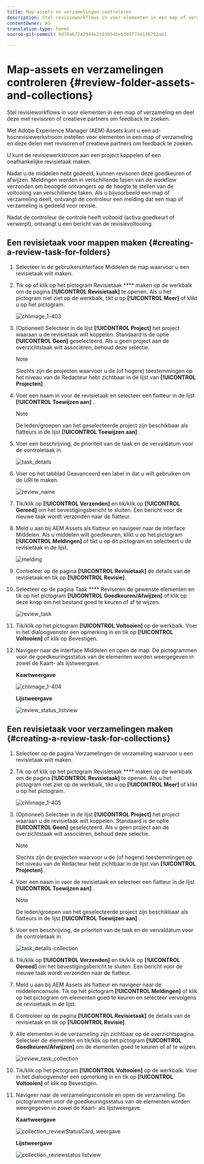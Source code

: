```yaml
---
title: Map-assets en verzamelingen controleren
description: Stel revisieworkflows in voor elementen in een map of verzameling en deel deze met revisoren of creatieve partners om feedback te zoeken.
contentOwner: AG
translation-type: tm+mt
source-git-commit: 0d70a672a2944e2c03b54beb3b5f734136792ab1

---
```



# Map-assets en verzamelingen controleren {#review-folder-assets-and-collections}

Stel revisieworkflows in voor elementen in een map of verzameling en deel deze met revisoren of creatieve partners om feedback te zoeken.

Met Adobe Experience Manager (AEM) Assets kunt u een ad-hocrevisiewerkstroom instellen voor elementen in een map of verzameling en deze delen met revisoren of creatieve partners om feedback te zoeken.

U kunt de revisiewerkstroom aan een project koppelen of een onafhankelijke revisietaak maken.

Nadat u de middelen hebt gedeeld, kunnen revisoren deze goedkeuren of afwijzen. Meldingen worden in verschillende fasen van de workflow verzonden om beoogde ontvangers op de hoogte te stellen van de voltooiing van verschillende taken. Als u bijvoorbeeld een map of verzameling deelt, ontvangt de controleur een melding dat een map of verzameling is gedeeld voor revisie.

Nadat de controleur de controle heeft voltooid (activa goedkeurt of verwerpt), ontvangt u een bericht van de revisievoltooiing.

## Een revisietaak voor mappen maken {#creating-a-review-task-for-folders}

1. Selecteer in de gebruikersinterface Middelen de map waarvoor u een revisietaak wilt maken.
1. Tik op of klik op het pictogram Revisietaak **** maken op de werkbalk om de pagina **[!UICONTROL Revisietaak]** te openen. Als u het pictogram niet ziet op de werkbalk, tikt u op **[!UICONTROL Meer]** of klikt u op het pictogram.

   ![chlimage_1-403](assets/chlimage_1-403.png)

1. (Optioneel) Selecteer in de lijst **[!UICONTROL Project]** het project waaraan u de revisietaak wilt koppelen. Standaard is de optie **[!UICONTROL Geen]** geselecteerd. Als u geen project aan de overzichtstaak wilt associëren, behoud deze selectie.

   >[!NOTE]
   >
   >Slechts zijn de projecten waarvoor u de (of hogere) toestemmingen op het niveau van de Redacteur hebt zichtbaar in de lijst van **[!UICONTROL Projecten]** .

1. Voer een naam in voor de revisietaak en selecteer een fiatteur in de lijst **[!UICONTROL Toewijzen aan]** .

   >[!NOTE]
   >
   >De leden/groepen van het geselecteerde project zijn beschikbaar als fiatteurs in de lijst **[!UICONTROL Toewijzen aan]** .

1. Voer een beschrijving, de prioriteit van de taak en de vervaldatum voor de controletaak in.

   ![task_details](assets/task_details.png)

1. Voer op het tabblad Geavanceerd een label in dat u wilt gebruiken om de URI te maken.

   ![review_name](assets/review_name.png)

1. Tik/klik op **[!UICONTROL Verzenden]** en tik/klik op **[!UICONTROL Gereed]** om het bevestigingsbericht te sluiten. Een bericht voor de nieuwe taak wordt verzonden naar de fiatteur.
1. Meld u aan bij AEM Assets als fiatteur en navigeer naar de interface Middelen. Als u middelen wilt goedkeuren, klikt u op het pictogram **[!UICONTROL Meldingen]** of tikt u op dit pictogram en selecteert u de revisietaak in de lijst.

   ![melding](assets/notification.png)

1. Controleer op de pagina **[!UICONTROL Revisietaak]** de details van de revisietaak en tik op **[!UICONTROL Revisie]**.
1. Selecteer op de pagina Taak **** Reviseren de gewenste elementen en tik op het pictogram **[!UICONTROL Goedkeuren/Afwijzen]** of klik op deze knop om het bestand goed te keuren of af te wijzen.

   ![review_task](assets/review_task.png)

1. Tik/klik op het pictogram **[!UICONTROL Voltooien]** op de werkbalk. Voer in het dialoogvenster een opmerking in en tik op **[!UICONTROL Voltooien]** of klik op Bevestigen.
1. Navigeer naar de interface Middelen en open de map. De pictogrammen voor de goedkeuringsstatus van de elementen worden weergegeven in zowel de Kaart- als lijstweergave.

   **Kaartweergave**

   ![chlimage_1-404](assets/chlimage_1-404.png)

   **Lijstweergave**

   ![review_status_listview](assets/review_status_listview.png)

## Een revisietaak voor verzamelingen maken {#creating-a-review-task-for-collections}

1. Selecteer op de pagina Verzamelingen de verzameling waarvoor u een revisietaak wilt maken.
1. Tik op of klik op het pictogram Revisietaak **** maken op de werkbalk om de pagina **[!UICONTROL Revisietaak]** te openen. Als u het pictogram niet ziet op de werkbalk, tikt u op **[!UICONTROL Meer]** of klikt u op het pictogram.

   ![chlimage_1-405](assets/chlimage_1-405.png)

1. (Optioneel) Selecteer in de lijst **[!UICONTROL Project]** het project waaraan u de revisietaak wilt koppelen. Standaard is de optie **[!UICONTROL Geen]** geselecteerd. Als u geen project aan de overzichtstaak wilt associëren, behoud deze selectie.

   >[!NOTE]
   >
   >Slechts zijn de projecten waarvoor u de (of hogere) toestemmingen op het niveau van de Redacteur hebt zichtbaar in de lijst van **[!UICONTROL Projecten]** .

1. Voer een naam in voor de revisietaak en selecteer een fiatteur in de lijst **[!UICONTROL Toewijzen aan]** .

   >[!NOTE]
   >
   >De leden/groepen van het geselecteerde project zijn beschikbaar als fiatteurs in de lijst **[!UICONTROL Toewijzen aan]** .

1. Voer een beschrijving, de prioriteit van de taak en de vervaldatum voor de controletaak in.

   ![task_details-collection](assets/task_details-collection.png)

1. Tik/klik op **[!UICONTROL Verzenden]** en tik/klik op **[!UICONTROL Gereed]** om het bevestigingsbericht te sluiten. Een bericht voor de nieuwe taak wordt verzonden naar de fiatteur.
1. Meld u aan bij AEM Assets als fiatteur en navigeer naar de middelenconsole. Tik op het pictogram **[!UICONTROL Meldingen]** of klik op het pictogram om elementen goed te keuren en selecteer vervolgens de revisietaak in de lijst.
1. Controleer op de pagina **[!UICONTROL Revisietaak]** de details van de revisietaak en tik op **[!UICONTROL Revisie]**.
1. Alle elementen in de verzameling zijn zichtbaar op de overzichtspagina. Selecteer de elementen en tik/klik op het pictogram **[!UICONTROL Goedkeuren/Afwijzen]** om de elementen goed te keuren of af te wijzen.

   ![review_task_collection](assets/review_task_collection.png)

1. Tik/klik op het pictogram **[!UICONTROL Voltooien]** op de werkbalk. Voer in het dialoogvenster een opmerking in en tik op **[!UICONTROL Voltooien]** of klik op Bevestigen.
1. Navigeer naar de verzamelingsconsole en open de verzameling. De pictogrammen voor de goedkeuringsstatus van de elementen worden weergegeven in zowel de Kaart- als lijstweergave.

   **Kaartweergave**

   ![collection_reviewStatusCard, weergave](assets/collection_reviewstatuscardview.png)

   **Lijstweergave**

   ![collection_reviewstatus listview](assets/collection_reviewstatuslistview.png)

